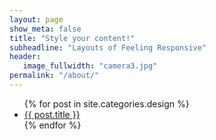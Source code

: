 ```yaml
---
layout: page
show_meta: false
title: "Style your content!"
subheadline: "Layouts of Feeling Responsive"
header:
   image_fullwidth: "camera3.jpg"
permalink: "/about/"
---
```

<ul>
    {% for post in site.categories.design %}
    <li><a href="{{ site.url }}{{ site.baseurl }}{{ post.url }}">{{ post.title }}</a></li>
    {% endfor %}
</ul>